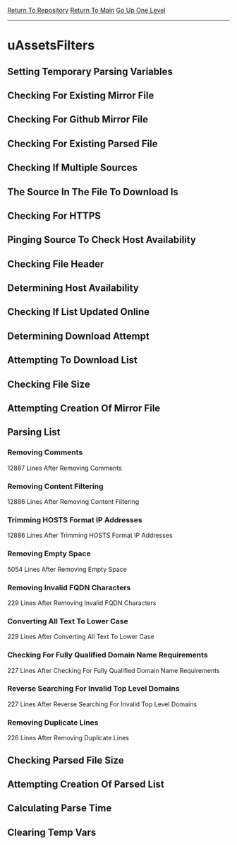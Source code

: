 [Return To Repository](https://github.com/deathbybandaid/piholeparser/)
[Return To Main](https://github.com/deathbybandaid/piholeparser/blob/master/RecentRunLogs/Mainlog.md)
[Go Up One Level](https://github.com/deathbybandaid/piholeparser/blob/master/RecentRunLogs/TopLevelScripts/30-Processing-External-Blacklists.md)
____________________________________
# uAssetsFilters
## Setting Temporary Parsing Variables
## Checking For Existing Mirror File
## Checking For Github Mirror File
## Checking For Existing Parsed File
## Checking If Multiple Sources
## The Source In The File To Download Is
## Checking For HTTPS
## Pinging Source To Check Host Availability
## Checking File Header
## Determining Host Availability
## Checking If List Updated Online
## Determining Download Attempt
## Attempting To Download List
## Checking File Size
## Attempting Creation Of Mirror File
## Parsing List
### Removing Comments
12887 Lines After Removing Comments
### Removing Content Filtering
12886 Lines After Removing Content Filtering
### Trimming HOSTS Format IP Addresses
12886 Lines After Trimming HOSTS Format IP Addresses
### Removing Empty Space
5054 Lines After Removing Empty Space
### Removing Invalid FQDN Characters
229 Lines After Removing Invalid FQDN Characters
### Converting All Text To Lower Case
229 Lines After Converting All Text To Lower Case
### Checking For Fully Qualified Domain Name Requirements
227 Lines After Checking For Fully Qualified Domain Name Requirements
### Reverse Searching For Invalid Top Level Domains
227 Lines After Reverse Searching For Invalid Top Level Domains
### Removing Duplicate Lines
226 Lines After Removing Duplicate Lines
## Checking Parsed File Size
## Attempting Creation Of Parsed List
## Calculating Parse Time
## Clearing Temp Vars
